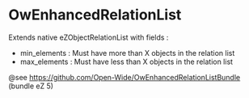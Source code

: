 OwEnhancedRelationList
======================

Extends native eZObjectRelationList with fields :
- min_elements : Must have more than X objects in the relation list
- max_elements : Must have less than X objects in the relation list

@see https://github.com/Open-Wide/OwEnhancedRelationListBundle (bundle eZ 5)